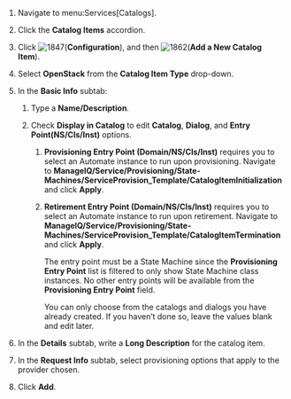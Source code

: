 1.  Navigate to menu:Services\[Catalogs\].

2.  Click the **Catalog Items** accordion.

3.  Click ![1847](1847.png)(**Configuration**), and then
    ![1862](1862.png)(**Add a New Catalog Item**).

4.  Select **OpenStack** from the **Catalog Item Type** drop-down.

5.  In the **Basic Info** subtab:
    
    1.  Type a **Name/Description**.
    
    2.  Check **Display in Catalog** to edit **Catalog**, **Dialog**,
        and **Entry Point(NS/Cls/Inst)** options.
        
        1.  **Provisioning Entry Point (Domain/NS/Cls/Inst)** requires
            you to select an Automate instance to run upon provisioning.
            Navigate to **ManageIQ/Service/Provisioning/State‐
            Machines/ServiceProvision\_Template/CatalogItemInitialization**
            and click **Apply**.
        
        2.  **Retirement Entry Point (Domain/NS/Cls/Inst)** requires you
            to select an Automate instance to run upon retirement.
            Navigate to **ManageIQ/Service/Provisioning/State‐
            Machines/ServiceProvision\_Template/CatalogItemTermination**
            and click **Apply**.
            
            <div class="note">
            
            The entry point must be a State Machine since the
            **Provisioning Entry Point** list is filtered to only show
            State Machine class instances. No other entry points will be
            available from the **Provisioning Entry Point** field.
            
            You can only choose from the catalogs and dialogs you have
            already created. If you haven’t done so, leave the values
            blank and edit later.
            
            </div>

6.  In the **Details** subtab, write a **Long Description** for the
    catalog item.

7.  In the **Request Info** subtab, select provisioning options that
    apply to the provider chosen.

8.  Click **Add**.
